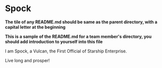 # Spock

**The tile of any README.md should be same as the parent directory, with a
capital letter at the beginning**

**This is a sample of the README.md for a team member's directory, you should
add introduction to yourself into this file**

I am Spock, a Vulcan, the First Official of Starship Enterprise.

Live long and prosper!
